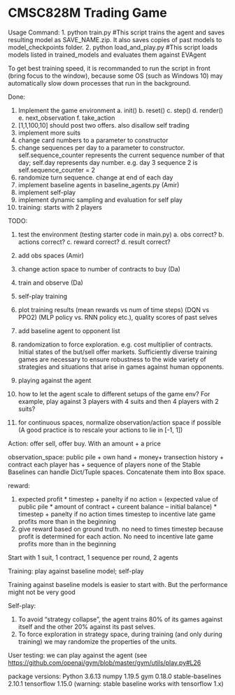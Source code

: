 # CMSC828M Trading Game

Usage Command: 
	1. python train.py						#This script trains the agent and saves resulting model as SAVE_NAME.zip. It also saves copies of past models to model_checkpoints folder.
	2. python load_and_play.py				#This script loads models listed in trained_models and evaluates them against EVAgent
	
To get best training speed, it is recommanded to run the script in front (bring focus to the window), because some OS (such as Windows 10) 
may automatically slow down processes that run in the background.

Done:
1. Implement the game environment
	a. init()
	b. reset()
	c. step()
	d. render()
	e. next_observation
	f. take_action
2. [1,1,100,10] should post two offers. also disallow self trading
3. implement more suits
4. change card numbers to a parameter to constructor
5. change sequences per day to a parameter to constructor. 		
	self.sequence_counter represents the current sequence number of that day; self.day represents day number. 
	e.g. day 3 sequence 2 is self.sequence_counter = 2
6. randomize turn sequence. change at end of each day
7. implement baseline agents in baseline_agents.py 	(Amir)
8. implement self-play 
9. implement dynamic sampling and evaluation for self play
9. training:  starts with 2 players





TODO:
1. test the environment (testing starter code in main.py)
	a. obs correct?
	b. actions correct?
	c. reward correct?
	d. result correct?
3. add obs spaces (Amir)
3. change action space to number of contracts to buy (Da)
3. train and observe (Da)
4. self-play training
3. plot training results (mean rewards vs num of time steps) (DQN vs PPO2) (MLP policy vs. RNN policy etc.), quality scores of past selves
3. add baseline agent to opponent list

4. randomization to force exploration. e.g. cost multiplier of contracts. Initial states of the but/sell offer markets. 
	Sufficiently diverse training games are necessary to ensure robustness to the wide variety of strategies and situations that arise in games against human opponents.
	
5. playing against the agent
6. how to let the agent scale to different setups of the game env? For example, play against 3 players with 4 suits and then 4 players with 2 suits?
7. for continuous spaces, normalize observation/action space if possible (A good practice is to rescale your actions to lie in [-1, 1])




Action: offer sell, offer buy.  With an amount + a price

observation_space: public pile + own hand + money+ transection history + contract each player has + sequence of players
none of the Stable Baselines can handle Dict/Tuple spaces. Concatenate them into Box space.


reward: 
1. expected profit * timestep + panelty if no action
=  (expected value of public pile * amount of contract + cureent balance – initial balance) * timestep + panelty if no action
times timestep to incentive late game profits more than in the beginning
2. give reward based on ground truth. no need to times timestep because profit is determined for each action. No need to incentive late game profits more than in the beginning

Start with 1 suit, 1 contract, 1 sequence per round, 2 agents


Training: play against baseline model; self-play 

Training against baseline models is easier to start with. But the performance might not be very good

Self-play: 
1. To avoid “strategy collapse”, the agent trains 80% of its games against itself and the other 20% against its past selves.
2. To force exploration in strategy space, during training (and only during training) we may randomize the properties of the units.



User testing: we can play against the agent (see https://github.com/openai/gym/blob/master/gym/utils/play.py#L26




package versions:
Python 3.6.13
numpy                1.19.5
gym                  0.18.0
stable-baselines     2.10.1
tensorflow           1.15.0
(warning: stable baseline works with tensorflow 1.x)